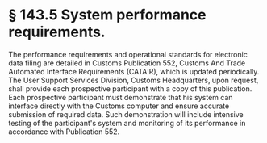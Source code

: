 # § 143.5   System performance requirements.

The performance requirements and operational standards for electronic data filing are detailed in Customs Publication 552, Customs And Trade Automated Interface Requirements (CATAIR), which is updated periodically. The User Support Services Division, Customs Headquarters, upon request, shall provide each prospective participant with a copy of this publication. Each prospective participant must demonstrate that his system can interface directly with the Customs computer and ensure accurate submission of required data. Such demonstration will include intensive testing of the participant's system and monitoring of its performance in accordance with Publication 552.




